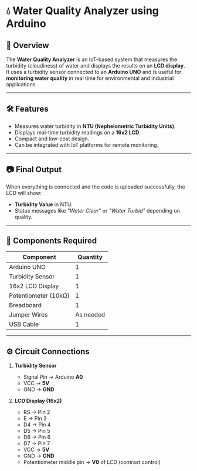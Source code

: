 # 💧 Water Quality Analyzer using Arduino

## 📌 Overview
The **Water Quality Analyzer** is an IoT-based system that measures the turbidity (cloudiness) of water and displays the results on an **LCD display**.  
It uses a turbidity sensor connected to an **Arduino UNO** and is useful for **monitoring water quality** in real time for environmental and industrial applications.

---

## 🛠️ Features
- Measures water turbidity in **NTU (Nephelometric Turbidity Units)**.
- Displays real-time turbidity readings on a **16x2 LCD**.
- Compact and low-cost design.
- Can be integrated with IoT platforms for remote monitoring.

---

## 📷 Final Output
When everything is connected and the code is uploaded successfully, the LCD will show:
- **Turbidity Value** in NTU.
- Status messages like *"Water Clear"* or *"Water Turbid"* depending on quality.

---

## 🧩 Components Required
| Component            | Quantity |
|----------------------|----------|
| Arduino UNO          | 1        |
| Turbidity Sensor     | 1        |
| 16x2 LCD Display     | 1        |
| Potentiometer (10kΩ) | 1        |
| Breadboard           | 1        |
| Jumper Wires         | As needed |
| USB Cable            | 1        |

---

## ⚙️ Circuit Connections
1. **Turbidity Sensor**  
   - Signal Pin → Arduino **A0**  
   - VCC → **5V**  
   - GND → **GND**  

2. **LCD Display (16x2)**  
   - RS → Pin 2  
   - E → Pin 3  
   - D4 → Pin 4  
   - D5 → Pin 5  
   - D6 → Pin 6  
   - D7 → Pin 7  
   - VCC → **5V**  
   - GND → **GND**  
   - Potentiometer middle pin → **V0** of LCD (contrast control)
